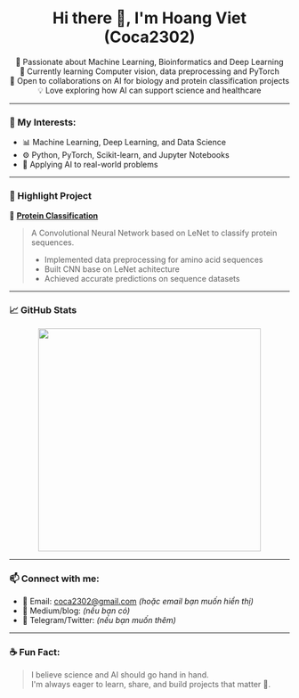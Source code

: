<h1 align="center">Hi there 👋, I'm Hoang Viet (Coca2302)</h1>

<p align="center">
  🔬 Passionate about Machine Learning, Bioinformatics and Deep Learning <br>
  🌱 Currently learning Computer vision, data preprocessing and PyTorch <br>
  🚀 Open to collaborations on AI for biology and protein classification projects <br>
  💡 Love exploring how AI can support science and healthcare <br>
</p>

---

### 🧠 My Interests:
- 📊 Machine Learning, Deep Learning, and Data Science
- ⚙️ Python, PyTorch, Scikit-learn, and Jupyter Notebooks
- 🧪 Applying AI to real-world problems

---

### 📌 Highlight Project

🔗 [**Protein Classification**](https://github.com/Coca2302/protein_classification)  
> A Convolutional Neural Network based on LeNet to classify protein sequences.  
> - Implemented data preprocessing for amino acid sequences  
> - Built CNN base on LeNet achitecture
> - Achieved accurate predictions on sequence datasets  

---

### 📈 GitHub Stats

<p align="center">
  <img src="https://github-readme-stats.vercel.app/api?username=Coca2302&show_icons=true&theme=tokyonight" width="400">
</p>

---

### 📫 Connect with me:
- 📧 Email: coca2302@gmail.com *(hoặc email bạn muốn hiển thị)*
- 🧪 Medium/blog: *(nếu bạn có)*
- 💬 Telegram/Twitter: *(nếu bạn muốn thêm)*

---

### ☕ Fun Fact:
> I believe science and AI should go hand in hand.  
> I'm always eager to learn, share, and build projects that matter 🚀.

